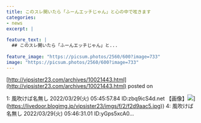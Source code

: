 ```yaml
---
title: このスレ開いたら「ふーんエッチじゃん」と心の中で呟きます
categories:
- news
excerpt: |
  
feature_text: |
  ## このスレ開いたら「ふーんエッチじゃん」と...
  
feature_image: "https://picsum.photos/2560/600?image=733"
image: "https://picsum.photos/2560/600?image=733"
---
```


[http://vipsister23.com/archives/10021443.html](http://vipsister23.com/archives/10021443.html)
posted on 

<!--more-->

1: 風吹けば名無し 2022/03/29(火) 05:45:57.84 ID:zbq9icS4d.net 【画像】![](https://livedoor.blogimg.jp/vipsister23/imgs/5/1/510d65de.jpg[https://livedoor.blogimg.jp/vipsister23/imgs/f/2/f2d9aac5.jpg)](https://livedoor.blogimg.jp/vipsister23/imgs/f/2/f2d9aac5.jpg)) 4: 風吹けば名無し 2022/03/29(火) 05:46:31.01 ID:yGps5xcA0...
